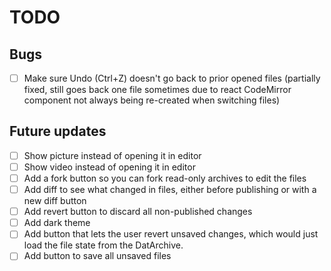 # TODO

## Bugs

- [ ] Make sure Undo (Ctrl+Z) doesn't go back to prior opened files (partially fixed, still goes back one file sometimes due to react CodeMirror component not always being re-created when switching files)

## Future updates

- [ ] Show picture instead of opening it in editor
- [ ] Show video instead of opening it in editor
- [ ] Add a fork button so you can fork read-only archives to edit the files
- [ ] Add diff to see what changed in files, either before publishing or with a new diff button
- [ ] Add revert button to discard all non-published changes
- [ ] Add dark theme
- [ ] Add button that lets the user revert unsaved changes, which would just load the file state from the DatArchive.
- [ ] Add button to save all unsaved files
